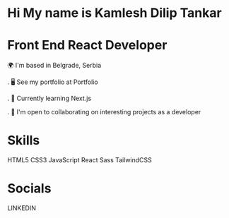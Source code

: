 # Hi My name is Kamlesh Dilip Tankar

#  Front End React Developer

🌍  I'm based in Belgrade, Serbia

. 🖥️  See my portfolio at Portfolio

. 🧠  Currently learning Next.js

. 🤝  I'm open to collaborating on interesting projects as a developer

# Skills

HTML5   CSS3   JavaScript   React   Sass   TailwindCSS

# Socials
LINKEDIN 
